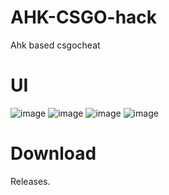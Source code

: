 # AHK-CSGO-hack
Ahk based csgocheat


# UI

![image](https://user-images.githubusercontent.com/130319095/232171570-2892b18e-1b6d-4df1-b17f-6e6ca730df10.png)
![image](https://user-images.githubusercontent.com/130319095/232171594-e6274212-12e4-40f9-a76f-d925a3417192.png)
![image](https://user-images.githubusercontent.com/130319095/232171613-aa4ec561-e2b4-4d2a-9e5d-ffd4789969e4.png)
![image](https://user-images.githubusercontent.com/130319095/232171629-3b123213-b763-41d0-bf2d-535a6dd321fc.png)




# Download
Releases.
